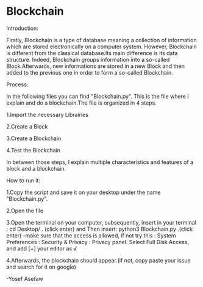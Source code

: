 # Blockchain

Introduction:

Firstly, Blockchain is a type of database meaning a collection of information which are stored electronically on a computer system. However, Blockchain is different from the classical database.Its main difference is its data structure. Indeed, Blockchain groups information into a so-called Block.Afterwards, new informations are stored in a new Block and then added to the previous one in order to form a so-called Blockchain.

Process:

In the following files you can find "Blockchain.py". This is the file where I explain and do a blockchain.The file is organized in 4 steps.

1.Import the necessary Librairies

2.Create a Block

3.Create a Blockchain 

4.Test the Blockchain 

In between those steps, I explain multiple characteristics and features of a block and a blockchain.

How to run it:

1.Copy the script and save it on your desktop under the name "Blockchain.py".

2.Open the file 

3.Open the terminal on your computer, subsequently, insert in your terminal : cd Desktop/ . (click enter) and Then insert: python3 Blockchain.py .(click enter) 
-make sure that the access is allowed, if not try this : System Preferences : Security & Privacy : Privacy panel. Select Full Disk Access, and add [+] your editor as √

4.Afterwards, the blockchain should appear.(if not, copy paste your issue and search for it on google)

-Yosef Asefaw


